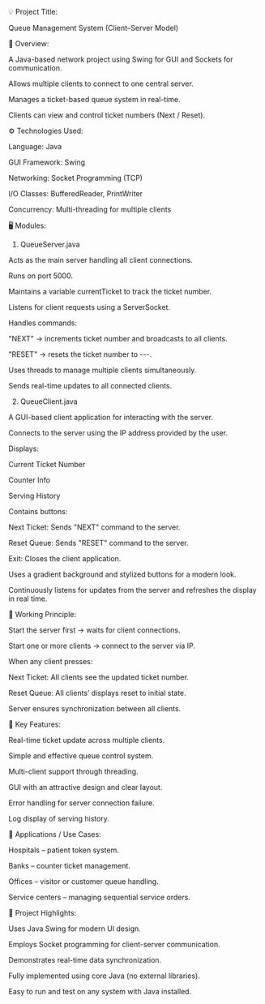 💡 Project Title:

Queue Management System (Client–Server Model)

🧩 Overview:

A Java-based network project using Swing for GUI and Sockets for communication.

Allows multiple clients to connect to one central server.

Manages a ticket-based queue system in real-time.

Clients can view and control ticket numbers (Next / Reset).

⚙️ Technologies Used:

Language: Java

GUI Framework: Swing

Networking: Socket Programming (TCP)

I/O Classes: BufferedReader, PrintWriter

Concurrency: Multi-threading for multiple clients

🖥️ Modules:
1. QueueServer.java

Acts as the main server handling all client connections.

Runs on port 5000.

Maintains a variable currentTicket to track the ticket number.

Listens for client requests using a ServerSocket.

Handles commands:

"NEXT" → increments ticket number and broadcasts to all clients.

"RESET" → resets the ticket number to ---.

Uses threads to manage multiple clients simultaneously.

Sends real-time updates to all connected clients.

2. QueueClient.java

A GUI-based client application for interacting with the server.

Connects to the server using the IP address provided by the user.

Displays:

Current Ticket Number

Counter Info

Serving History

Contains buttons:

Next Ticket: Sends "NEXT" command to the server.

Reset Queue: Sends "RESET" command to the server.

Exit: Closes the client application.

Uses a gradient background and stylized buttons for a modern look.

Continuously listens for updates from the server and refreshes the display in real time.

🔄 Working Principle:

Start the server first → waits for client connections.

Start one or more clients → connect to the server via IP.

When any client presses:

Next Ticket: All clients see the updated ticket number.

Reset Queue: All clients’ displays reset to initial state.

Server ensures synchronization between all clients.

🎯 Key Features:

Real-time ticket update across multiple clients.

Simple and effective queue control system.

Multi-client support through threading.

GUI with an attractive design and clear layout.

Error handling for server connection failure.

Log display of serving history.

🧠 Applications / Use Cases:

Hospitals – patient token system.

Banks – counter ticket management.

Offices – visitor or customer queue handling.

Service centers – managing sequential service orders.

📁 Project Highlights:

Uses Java Swing for modern UI design.

Employs Socket programming for client-server communication.

Demonstrates real-time data synchronization.

Fully implemented using core Java (no external libraries).

Easy to run and test on any system with Java installed.
